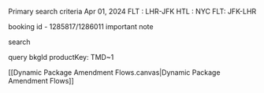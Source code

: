

Primary search criteria
Apr 01, 2024
FLT : LHR-JFK
HTL : NYC
FLT: JFK-LHR

booking id - 1285817/1286011
important note

search


query
bkgId
productKey: TMD~1




[[Dynamic Package Amendment Flows.canvas|Dynamic Package Amendment Flows]]


